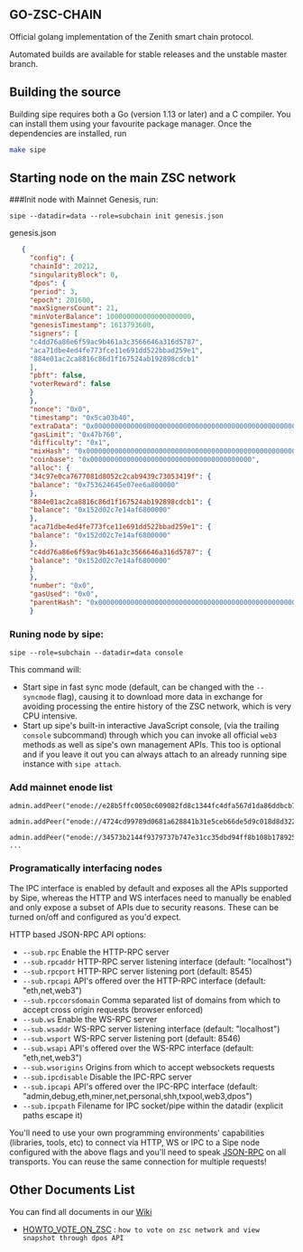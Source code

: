 ## GO-ZSC-CHAIN

Official golang implementation of the Zenith smart chain protocol.

Automated builds are available for stable releases and the unstable master branch.

## Building the source

Building sipe requires both a Go (version 1.13 or later) and a C compiler.
You can install them using your favourite package manager.
Once the dependencies are installed, run
```bash
make sipe
```

## Starting node on the main ZSC network

###Init node with Mainnet Genesis, run:
``` 
sipe --datadir=data --role=subchain init genesis.json
```

genesis.json
   ```json
      {
        "config": {
        "chainId": 20212,
        "singularityBlock": 0,
        "dpos": {
        "period": 3,
        "epoch": 201600,
        "maxSignersCount": 21,
        "minVoterBalance": 100000000000000000000,
        "genesisTimestamp": 1613793600,
        "signers": [
        "c4dd76a86e6f59ac9b461a3c3566646a316d5787",
        "aca71dbe4ed4fe773fce11e691dd522bbad259e1",
        "884e01ac2ca8816c86d1f167524ab192898cdcb1"
        ],
        "pbft": false,
        "voterReward": false
        }
        },
        "nonce": "0x0",
        "timestamp": "0x5ca03b40",
        "extraData": "0x00000000000000000000000000000000000000000000000000000000000000000000000000000000000000000000000000000000000000000000000000000000000000000000000000000000000000000000000000000000000000000000000000",
        "gasLimit": "0x47b760",
        "difficulty": "0x1",
        "mixHash": "0x0000000000000000000000000000000000000000000000000000000000000000",
        "coinbase": "0x0000000000000000000000000000000000000000",
        "alloc": {
        "34c97e0ca7677081d8052c2cab9439c73053419f": {
        "balance": "0x753624645e07ee6a800000"
        },
        "884e01ac2ca8816c86d1f167524ab192898cdcb1": {
        "balance": "0x152d02c7e14af6800000"
        },
        "aca71dbe4ed4fe773fce11e691dd522bbad259e1": {
        "balance": "0x152d02c7e14af6800000"
        },
        "c4dd76a86e6f59ac9b461a3c3566646a316d5787": {
        "balance": "0x152d02c7e14af6800000"
        }
        },
        "number": "0x0",
        "gasUsed": "0x0",
        "parentHash": "0x0000000000000000000000000000000000000000000000000000000000000000"
        }
   ```

### Runing node by sipe:
```shell
sipe --role=subchain --datadir=data console
```  

This command will:

* Start sipe in fast sync mode (default, can be changed with the `--syncmode` flag), causing it to
  download more data in exchange for avoiding processing the entire history of the ZSC network,
  which is very CPU intensive.
* Start up sipe's built-in interactive JavaScript console,
  (via the trailing `console` subcommand) through which you can invoke all official `web3` methods
  as well as sipe's own management APIs.
  This too is optional and if you leave it out you can always attach to an already running sipe instance
  with `sipe attach`.

### Add mainnet enode list
```shell
admin.addPeer("enode://e28b5ffc0050c609082fd8c1344fc4dfa567d1da86ddbcb72c82ac16a5524031830afe1a9c049ba229cf71f16f0adb21412f1500c2f7b6e2915ffbd09f821efc@47.242.249.245:30301")
   
admin.addPeer("enode://4724cd99789d0681a628841b31e5ceb66de5d9c018d8d322552e13c3c7987d3ebaa937c290b552351073b0da159dc395be7f9e4f5227ac87441895f0c19036a9@47.242.81.113:30301")
   
admin.addPeer("enode://34573b2144f9379737b747e31cc35dbd94ff8b108b1789253b60cf16a1cf7cca1bc4c53d21772311e7111625ebdf873635a0c06dcb4d83ee93b04a507dc787ff@8.210.253.177:30301")
...
```

### Programatically interfacing nodes

The IPC interface is enabled by default and exposes all the APIs supported by Sipe, whereas the HTTP
and WS interfaces need to manually be enabled and only expose a subset of APIs due to security reasons.
These can be turned on/off and configured as you'd expect.

HTTP based JSON-RPC API options:

* `--sub.rpc` Enable the HTTP-RPC server
* `--sub.rpcaddr` HTTP-RPC server listening interface (default: "localhost")
* `--sub.rpcport` HTTP-RPC server listening port (default: 8545)
* `--sub.rpcapi` API's offered over the HTTP-RPC interface (default: "eth,net,web3")
* `--sub.rpccorsdomain` Comma separated list of domains from which to accept cross origin requests (browser enforced)
* `--sub.ws` Enable the WS-RPC server
* `--sub.wsaddr` WS-RPC server listening interface (default: "localhost")
* `--sub.wsport` WS-RPC server listening port (default: 8546)
* `--sub.wsapi` API's offered over the WS-RPC interface (default: "eth,net,web3")
* `--sub.wsorigins` Origins from which to accept websockets requests
* `--sub.ipcdisable` Disable the IPC-RPC server
* `--sub.ipcapi` API's offered over the IPC-RPC interface (default: "admin,debug,eth,miner,net,personal,shh,txpool,web3,dpos")
* `--sub.ipcpath` Filename for IPC socket/pipe within the datadir (explicit paths escape it)

You'll need to use your own programming environments' capabilities (libraries, tools, etc) to connect
via HTTP, WS or IPC to a Sipe node configured with the above flags and you'll need to speak [JSON-RPC](http://www.jsonrpc.org/specification)
on all transports. You can reuse the same connection for multiple requests!

## Other Documents List

You can find all documents in our [Wiki](https://github.com/zsc-ZTChain/go-zsc-chain/wiki/)

* [HOWTO_VOTE_ON_ZSC](https://github.com/zsc-ZTChain/go-zsc-chain/wiki/HOW_TO_VOTE_ON_ZSC)  : `how to vote on zsc network and view snapshot through dpos API`
